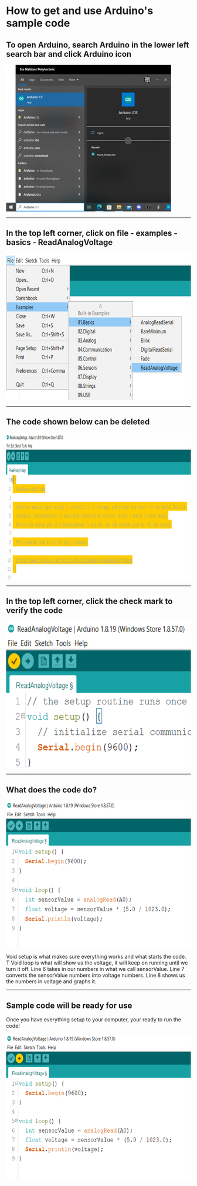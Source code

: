 # How to get and use Arduino's sample code

## To open Arduino, search Arduino in the lower left search bar and click Arduino icon

<img src="../images/searchArduino2.png" alt="Arduino" height="400" width="450">

---
## In the top left corner, click on file - examples - basics - ReadAnalogVoltage
<img src="../images/examplesBasics.png" alt="examples" height="400" width="600">

---

## The code shown below can be deleted
<img src="../images/cleanArduino.png" alt="clean code" height="400" width="800">

--- 

## In the top left corner, click the check mark to verify the code

<img src="../images/verifySample.png" alt="RAV" height="400" width="600">

---

## What does the code do?
<img src="../images/bareCode.png" alt="bare" height="400" width="600">

Void setup is what makes sure everything works and what starts the code.
T
Void loop is what will show us the voltage, it will keep on running until we turn it off. Line 6 takes in our numbers in what we call sensorValue. Line 7 converts the sensorValue numbers into voltage numbers. Line 8 shows us the numbers in voltage and graphs it.

---

## Sample code will be ready for use

Once you have everything setup to your computer, your ready to run the code!

<img src="../images/runArduino.png" alt="run" height="400" width="600">

